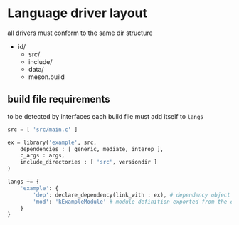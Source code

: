 # Language driver layout

all drivers must conform to the same dir structure

* id/
    * src/
    * include/
    * data/
    * meson.build

## build file requirements

to be detected by interfaces each build file must add itself to `langs`

```py
src = [ 'src/main.c' ]

ex = library('example', src,
    dependencies : [ generic, mediate, interop ],
    c_args : args,
    include_directories : [ 'src', versiondir ]
)

langs += { 
    'example': {
        'dep': declare_dependency(link_with : ex), # dependency object
        'mod': 'kExampleModule' # module definition exported from the object
    }
}
```

